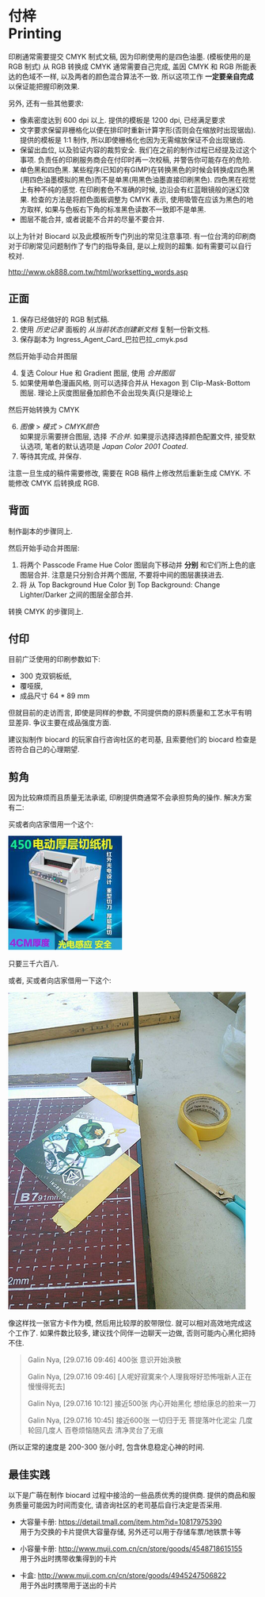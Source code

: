 # 付梓<br />Printing

印刷通常需要提交 CMYK 制式文稿, 因为印刷使用的是四色油墨. (模板使用的是 RGB 制式)
从 RGB 转换成 CMYK 通常需要自己完成, 盖因 CMYK 和 RGB 所能表达的色域不一样, 以及两者的颜色混合算法不一致. 
所以这项工作 **一定要亲自完成** 以保证能把握印刷效果.

另外, 还有一些其他要求:

 * 像素密度达到 600 dpi 以上. 提供的模板是 1200 dpi, 已经满足要求
 * 文字要求保留非栅格化以便在排印时重新计算字形(否则会在缩放时出现锯齿).
   提供的模板是 1:1 制作, 所以即使栅格化也因为无需缩放保证不会出现锯齿.
 * 保留出血位, 以及验证内容的裁剪安全. 
   我们在之前的制作过程已经提及过这个事项. 
   负责任的印刷服务商会在付印时再一次校稿, 并警告你可能存在的危险.
 * 单色黑和四色黑. 
   某些程序(已知的有GIMP)在转换黑色的时候会转换成四色黑(用四色油墨模拟的黑色)而不是单黑(用黑色油墨直接印刷黑色). 
   四色黑在视觉上有种不纯的感觉. 在印刷套色不准确的时候, 边沿会有红蓝眼镜般的迷幻效果.
   检查的方法是将颜色面板调整为 CMYK 表示, 使用吸管在应该为黑色的地方取样, 
   如果与色板右下角的标准黑色读数不一致即不是单黑.
 * 图层不能合并, 或者说能不合并的尽量不要合并.

以上为针对 Biocard 以及此模板所专门列出的常见注意事项. 
有一位台湾的印刷商对于印刷常见问题制作了专门的指导条目, 是以上规则的超集. 如有需要可以自行校对. 

http://www.ok888.com.tw/html/worksetting_words.asp
  
## 正面

 1. 保存已经做好的 RGB 制式稿.
 2. 使用 _历史记录_ 面板的 _从当前状态创建新文档_ 复制一份新文档.
 3. 保存副本为 Ingress_Agent_Card_巴拉巴拉_cmyk.psd

然后开始手动合并图层

 4. 复选 Colour Hue 和 Gradient 图层, 使用 _合并图层_
 5. 如果使用单色漫画风格, 则可以选择合并从 Hexagon 到 Clip-Mask-Bottom 图层.
    理论上灰度图层叠加颜色不会出现失真(只是理论上

然后开始转换为 CMYK

 6. _图像_ > _模式_ > _CMYK颜色_  
    如果提示需要拼合图层, 选择 _不合并_.
    如果提示选择选择颜色配置文件, 接受默认选项, 笔者的默认选项是 _Japan Color 2001 Coated_.
 7. 等待其完成, 并保存.

注意一旦生成的稿件需要修改, 需要在 RGB 稿件上修改然后重新生成 CMYK. 
不能修改 CMYK 后转换成 RGB.

## 背面

制作副本的步骤同上.

然后开始手动合并图层:

 1. 将两个 Passcode Frame Hue Color 图层向下移动并 **分别** 和它们所上色的底图层合并. 
    注意是只分别合并两个图层, 不要将中间的图层裹挟进去.
 2. 将 从 Top Background Hue Color 到 Top Background: Change Lighter/Darker 之间的图层全部合并.

转换 CMYK 的步骤同上.

## 付印

目前广泛使用的印刷参数如下:

 * 300 克双铜板纸,
 * 覆哑膜,
 * 成品尺寸 64 * 89 mm

但就目前的走访而言, 即使是同样的参数, 不同提供商的原料质量和工艺水平有明显差异. 
争议主要在成品强度方面. 

建议拟制作 biocard 的玩家自行咨询社区的老司基, 且索要他们的 biocard 检查是否符合自己的心理期望.

## 剪角

因为比较麻烦而且质量无法承诺, 印刷提供商通常不会承担剪角的操作. 
解决方案有二:

买或者向店家借用一个这个:

![](asset/photo_2016-07-29_14-09-19.jpg)

只要三千六百八.

或者, 买或者向店家借用一下这个:

![](asset/photo_2016-07-29_14-12-05.jpg)

像这样找一张官方卡作为模, 然后用比较厚的胶带限位. 就可以相对高效地完成这个工作了. 
如果件数比较多, 建议找个同伴一边聊天一边做, 否则可能内心黑化把持不住.

> Galin Nya, [29.07.16 09:46]
> 400张
> 意识开始涣散
> 
> Galin Nya, [29.07.16 09:46]
> [人呢好寂寞来个人理我呀好恐怖哦新人正在慢慢得死去]
> 
> Galin Nya, [29.07.16 10:12]
> 接近500张
> 内心开始黑化
> 想给康总的脸来一刀
> 
> Galin Nya, [29.07.16 10:45]
> 接近600张
> 一切归于无
> 菩提落叶化泥尘 几度轮回几度人
> 百卷烦恼随风去 清净灵台了无痕

(所以正常的速度是 200-300 张/小时, 包含休息稳定心神的时间.


## 最佳实践

以下是广萌在制作 biocard 过程中接洽的一些品质优秀的提供商.
提供的商品和服务质量可能因为时间而变化, 请咨询社区的老司基后自行决定是否采用.

 * 大容量卡册: https://detail.tmall.com/item.htm?id=10817975390  
   用于为交换的卡片提供大容量存储, 另外还可以用于存储车票/地铁票卡等

 * 小容量卡册: http://www.muji.com.cn/cn/store/goods/4548718615155  
   用于外出时携带收集得到的卡片

 * 卡盒: http://www.muji.com.cn/cn/store/goods/4945247506822  
   用于外出时携带用于送出的卡片

